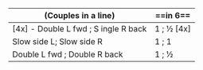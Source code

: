 |(Couples in a line) |==in 6==|
|----|-----|
|[4x] - Double L fwd ; S ingle R back | 1 ;  ½ [4x] |
|Slow side L; Slow side R |1 ; 1|
|Double L  fwd ; Double R back| 1 ; ½ |
